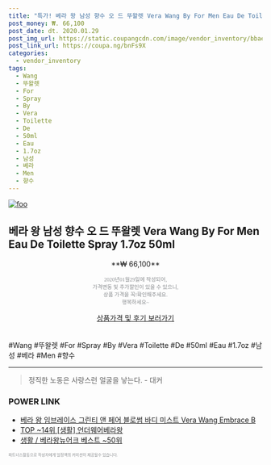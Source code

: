 ```yaml
--- 
title: "특가! 베라 왕 남성 향수 오 드 뚜왈렛 Vera Wang By For Men Eau De Toilette Spray ..." 
post_money: ₩. 66,100 
post_date: dt. 2020.01.29 
post_img_url: https://static.coupangcdn.com/image/vendor_inventory/bbae/74f733de862ae37bf759f9f5345e54657a28acb1932f3f27cbc265000e92.jpg 
post_link_url: https://coupa.ng/bnFs9X 
categories: 
  - vendor_inventory 
tags: 
  - Wang 
  - 뚜왈렛 
  - For 
  - Spray 
  - By 
  - Vera 
  - Toilette 
  - De 
  - 50ml 
  - Eau 
  - 1.7oz 
  - 남성 
  - 베라 
  - Men 
  - 향수 
--- 
```

[![foo](https://static.coupangcdn.com/image/vendor_inventory/bbae/74f733de862ae37bf759f9f5345e54657a28acb1932f3f27cbc265000e92.jpg)](https://coupa.ng/bnFs9X) 

## 베라 왕 남성 향수 오 드 뚜왈렛 Vera Wang By For Men Eau De Toilette Spray 1.7oz 50ml 
<p style="text-align: center;">**₩ 66,100**</p> 
<p style="text-align: center;"><span style="color: #898c8f; font-family: Georgia,Times,serif; font-size: 0.75em;">2020년01월29일에 작성되어, <br>가격변동 및 추가할인이 있을 수 있으니,<br> 상품 가격을 꼭!확인해주세요.<br>행복하세요~</span> 
</p>	 
<div markdown="0" style="text-align: center;"><a href="https://coupa.ng/bnFs9X" class="btn btn--success">상품가격 및 후기 보러가기</a></div> 
<br><br> 
  #Wang #뚜왈렛 #For #Spray #By #Vera #Toilette #De #50ml #Eau #1.7oz #남성 #베라 #Men #향수 
<hr> 

> 정직한 노동은 사랑스런 얼굴을 낳는다. - 대커 


### POWER LINK

* <a href="https://blog.naver.com/fasyy4321/221789668252" target="_blank">베라 왕 임브레이스 그린티 앤 페어 블로썸 바디 미스트 Vera Wang Embrace B</a>
* <a href="https://blog.naver.com/an0733/221785383764" target="_blank"> TOP ~14위 [생활] 언더웨어베라왕</a>
* <a href="https://blog.naver.com/santokki14/221788279818" target="_blank">생활 / 베라왕뉴어크 베스트 ~50위</a>

<span style="color: #898c8f; font-family: Georgia,Times,serif; font-size: 0.55em;">파트너스활동으로 작성자에게 일정액의 커미션이 제공될수 있습니다.</span> 
